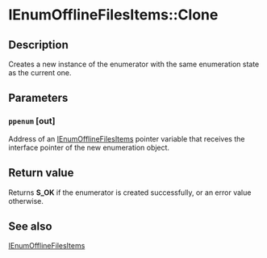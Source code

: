 # IEnumOfflineFilesItems::Clone

## Description

Creates a new instance of the enumerator with the same enumeration state as the current one.

## Parameters

### `ppenum` [out]

Address of an [IEnumOfflineFilesItems](https://learn.microsoft.com/previous-versions/windows/desktop/api/cscobj/nn-cscobj-ienumofflinefilesitems) pointer variable that receives the interface pointer of the new enumeration object.

## Return value

Returns **S_OK** if the enumerator is created successfully, or an error value otherwise.

## See also

[IEnumOfflineFilesItems](https://learn.microsoft.com/previous-versions/windows/desktop/api/cscobj/nn-cscobj-ienumofflinefilesitems)
